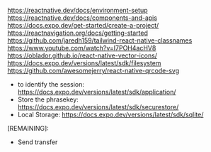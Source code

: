 https://reactnative.dev/docs/environment-setup
https://reactnative.dev/docs/components-and-apis
https://docs.expo.dev/get-started/create-a-project/
https://reactnavigation.org/docs/getting-started
https://github.com/jaredh159/tailwind-react-native-classnames
https://www.youtube.com/watch?v=I7POH4acHV8
https://oblador.github.io/react-native-vector-icons/
https://docs.expo.dev/versions/latest/sdk/filesystem
https://github.com/awesomejerry/react-native-qrcode-svg

- to identify the session: https://docs.expo.dev/versions/latest/sdk/application/
- Store the phrasekey: https://docs.expo.dev/versions/latest/sdk/securestore/
- Local Storage: https://docs.expo.dev/versions/latest/sdk/sqlite/

[REMAINING]:

- Send transfer
